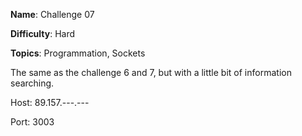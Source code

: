 **Name**: Challenge 07

**Difficulty**: Hard

**Topics**: Programmation, Sockets

The same as the challenge 6 and 7, but with a little bit of information searching.

Host: 89.157.---.---

Port: 3003
